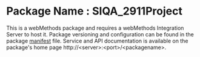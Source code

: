 # Package Name : SIQA_2911Project
This is a webMethods package and requires a webMethods Integration Server to host it. Package versioning and configuration can be found in the package [manifest](./SIQA_2911Project/manifest.v3) file. Service and API documentation is available on the package's home page http://&lt;server&gt;:&lt;port&gt;/&lt;packagename>.